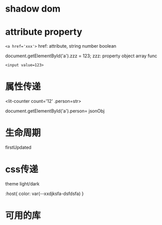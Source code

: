 # shadow dom
# attribute property

`<a href='xxx'>` href: attribute, string number boolean 

document.getElementById('a').zzz = 123; zzz: property object array func

`<input value=123>`
# 属性传递
<lit-counter count='12' .person=str>

document.getElementById('a').person= jsonObj

# 生命周期
firstUpdated
# css传递
theme light/dark

:host{
    color: var(--xxdjksfa-dsfdsfa)
}


# 可用的库